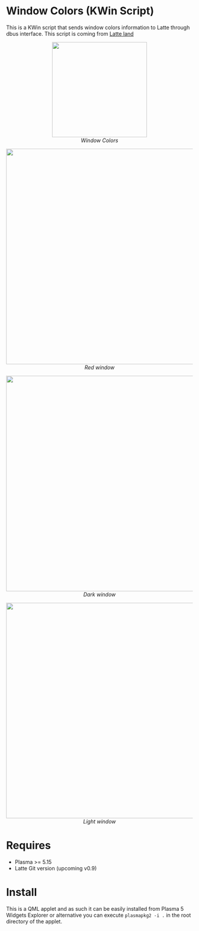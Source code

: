 # Window Colors (KWin Script)

This is a KWin script that sends window colors information to Latte through dbus interface. This script is coming from [Latte land](https://phabricator.kde.org/source/latte-dock/repository/master/)

<p align="center">
<img src="https://i.imgur.com/ibJUOwd.png" width="256"><br/>
<i>Window Colors</i>
</p>

<p align="center">
<img src="https://i.imgur.com/PBjqZaa.png" width="580"><br/>
<i>Red window</i>
</p>

<p align="center">
<img src="https://i.imgur.com/rOdPmn0.png" width="580"><br/>
<i>Dark window</i>
</p>

<p align="center">
<img src="https://i.imgur.com/Bx2joV1.png" width="580"><br/>
<i>Light window</i>
</p>

# Requires

- Plasma >= 5.15
- Latte Git version (upcoming v0.9)

# Install

This is a QML applet and as such it can be easily installed from Plasma 5 Widgets Explorer or alternative you can execute `plasmapkg2 -i .` in the root directory of the applet.


